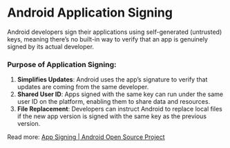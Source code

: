 # Android Application Signing  

Android developers sign their applications using self-generated (untrusted) keys, meaning there’s no built-in way to verify that an app is genuinely signed by its actual developer.  

### Purpose of Application Signing:  
1. **Simplifies Updates**: Android uses the app’s signature to verify that updates are coming from the same developer.  
2. **Shared User ID**: Apps signed with the same key can run under the same user ID on the platform, enabling them to share data and resources.  
3. **File Replacement**: Developers can instruct Android to replace local files if the new app version is signed with the same key as the previous version.  

Read more:
[App Signing | Android Open Source Project](https://source.android.com/docs/security/features/apksigning) 
